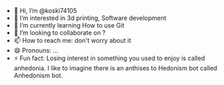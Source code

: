 - 👋 Hi, I’m @koski74105
- 👀 I’m interested in 3d printing, Software development
- 🌱 I’m currently learning How to use Git
- 💞️ I’m looking to collaborate on ?
- 📫 How to reach me: don't worry about it
- 😄 Pronouns: ...
- ⚡ Fun fact: Losing interest in something you used to enjoy is called anhedonia. I like to imagine there is an anthises to Hedonism bot called Anhedonism bot.

<!---
koski74105/koski74105 is a ✨ special ✨ repository because its `README.md` (this file) appears on your GitHub profile.
You can click the Preview link to take a look at your changes.
--->
